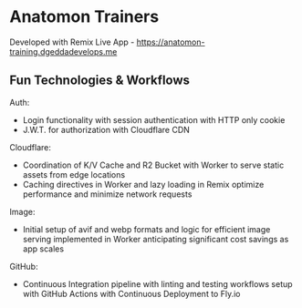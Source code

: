 # Anatomon Trainers #
Developed with Remix
Live App - https://anatomon-training.dgeddadevelops.me
## Fun Technologies & Workflows
Auth:
- Login functionality with session authentication with HTTP only cookie
- J.W.T. for authorization with Cloudflare CDN

Cloudflare:
- Coordination of K/V Cache and R2 Bucket with Worker to serve static assets from edge locations
- Caching directives in Worker and lazy loading in Remix optimize performance and minimize network requests

Image:
- Initial setup of avif and webp formats and logic for efficient image serving implemented in Worker anticipating significant cost savings as app scales

GitHub:
- Continuous Integration pipeline with linting and testing workflows setup with GitHub Actions with Continuous Deployment to Fly.io



